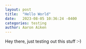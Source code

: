 ```yaml
---
layout: post
title:  "Hello World"
date:   2023-08-05 10:36:24 -0400
categories: testing
author: Aaron Aiken
---
```

Hey there, just testing out this stuff :-)